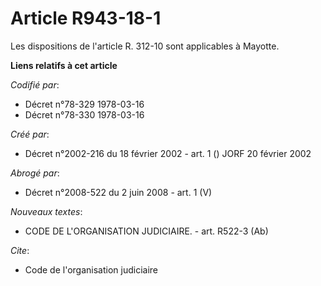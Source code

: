 # Article R943-18-1

Les dispositions de l'article R. 312-10 sont applicables à Mayotte.

**Liens relatifs à cet article**

_Codifié par_:

  - Décret n°78-329 1978-03-16
  - Décret n°78-330 1978-03-16

_Créé par_:

  - Décret n°2002-216 du 18 février 2002 - art. 1 () JORF 20 février 2002

_Abrogé par_:

  - Décret n°2008-522 du 2 juin 2008 - art. 1 (V)

_Nouveaux textes_:

  - CODE DE L'ORGANISATION JUDICIAIRE. - art. R522-3 (Ab)

_Cite_:

  - Code de l'organisation judiciaire

